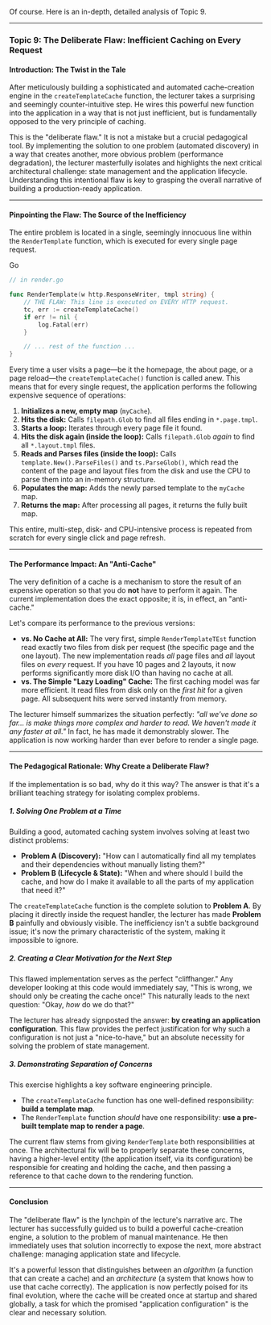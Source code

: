 Of course. Here is an in-depth, detailed analysis of Topic 9.

---

### Topic 9: The Deliberate Flaw: Inefficient Caching on Every Request

#### Introduction: The Twist in the Tale

After meticulously building a sophisticated and automated cache-creation engine in the `createTemplateCache` function, the lecturer takes a surprising and seemingly counter-intuitive step. He wires this powerful new function into the application in a way that is not just inefficient, but is fundamentally opposed to the very principle of caching.

This is the "deliberate flaw." It is not a mistake but a crucial pedagogical tool. By implementing the solution to one problem (automated discovery) in a way that creates another, more obvious problem (performance degradation), the lecturer masterfully isolates and highlights the next critical architectural challenge: state management and the application lifecycle. Understanding this intentional flaw is key to grasping the overall narrative of building a production-ready application.

---

#### Pinpointing the Flaw: The Source of the Inefficiency

The entire problem is located in a single, seemingly innocuous line within the `RenderTemplate` function, which is executed for every single page request.

Go

```Go
// in render.go

func RenderTemplate(w http.ResponseWriter, tmpl string) {
	// THE FLAW: This line is executed on EVERY HTTP request.
	tc, err := createTemplateCache()
	if err != nil {
		log.Fatal(err)
	}

    // ... rest of the function ...
}
```

Every time a user visits a page—be it the homepage, the about page, or a page reload—the `createTemplateCache()` function is called anew. This means that for every single request, the application performs the following expensive sequence of operations:

1. **Initializes a new, empty map** (`myCache`).
2. **Hits the disk:** Calls `filepath.Glob` to find all files ending in `*.page.tmpl`.
3. **Starts a loop:** Iterates through every page file it found.
4. **Hits the disk again (inside the loop):** Calls `filepath.Glob` _again_ to find all `*.layout.tmpl` files.
5. **Reads and Parses files (inside the loop):** Calls `template.New().ParseFiles()` and `ts.ParseGlob()`, which read the content of the page and layout files from the disk and use the CPU to parse them into an in-memory structure.
6. **Populates the map:** Adds the newly parsed template to the `myCache` map.
7. **Returns the map:** After processing all pages, it returns the fully built map.

This entire, multi-step, disk- and CPU-intensive process is repeated from scratch for every single click and page refresh.

---

#### The Performance Impact: An "Anti-Cache"

The very definition of a cache is a mechanism to store the result of an expensive operation so that you do **not** have to perform it again. The current implementation does the exact opposite; it is, in effect, an "anti-cache."

Let's compare its performance to the previous versions:

- **vs. No Cache at All:** The very first, simple `RenderTemplateTEst` function read exactly two files from disk per request (the specific page and the one layout). The new implementation reads _all_ page files and _all_ layout files on _every_ request. If you have 10 pages and 2 layouts, it now performs significantly more disk I/O than having no cache at all.
- **vs. The Simple "Lazy Loading" Cache:** The first caching model was far more efficient. It read files from disk only on the _first hit_ for a given page. All subsequent hits were served instantly from memory.

The lecturer himself summarizes the situation perfectly: _"all we've done so far... is make things more complex and harder to read. We haven't made it any faster at all."_ In fact, he has made it demonstrably slower. The application is now working harder than ever before to render a single page.

---

#### The Pedagogical Rationale: Why Create a Deliberate Flaw?

If the implementation is so bad, why do it this way? The answer is that it's a brilliant teaching strategy for isolating complex problems.

##### 1. Solving One Problem at a Time

Building a good, automated caching system involves solving at least two distinct problems:

- **Problem A (Discovery):** "How can I automatically find all my templates and their dependencies without manually listing them?"
- **Problem B (Lifecycle & State):** "When and where should I build the cache, and how do I make it available to all the parts of my application that need it?"

The `createTemplateCache` function is the complete solution to **Problem A**. By placing it directly inside the request handler, the lecturer has made **Problem B** painfully and obviously visible. The inefficiency isn't a subtle background issue; it's now the primary characteristic of the system, making it impossible to ignore.

##### 2. Creating a Clear Motivation for the Next Step

This flawed implementation serves as the perfect "cliffhanger." Any developer looking at this code would immediately say, "This is wrong, we should only be creating the cache once!" This naturally leads to the next question: "Okay, _how_ do we do that?"

The lecturer has already signposted the answer: **by creating an application configuration**. This flaw provides the perfect justification for why such a configuration is not just a "nice-to-have," but an absolute necessity for solving the problem of state management.

##### 3. Demonstrating Separation of Concerns

This exercise highlights a key software engineering principle.

- The `createTemplateCache` function has one well-defined responsibility: **build a template map**.
- The `RenderTemplate` function _should_ have one responsibility: **use a pre-built template map to render a page**.

The current flaw stems from giving `RenderTemplate` both responsibilities at once. The architectural fix will be to properly separate these concerns, having a higher-level entity (the application itself, via its configuration) be responsible for creating and holding the cache, and then passing a reference to that cache down to the rendering function.

---

#### Conclusion

The "deliberate flaw" is the lynchpin of the lecture's narrative arc. The lecturer has successfully guided us to build a powerful cache-creation engine, a solution to the problem of manual maintenance. He then immediately uses that solution incorrectly to expose the next, more abstract challenge: managing application state and lifecycle.

It's a powerful lesson that distinguishes between an _algorithm_ (a function that can create a cache) and an _architecture_ (a system that knows how to use that cache correctly). The application is now perfectly poised for its final evolution, where the cache will be created once at startup and shared globally, a task for which the promised "application configuration" is the clear and necessary solution.
